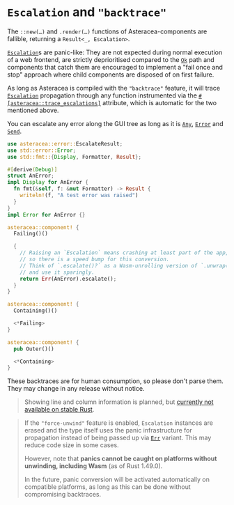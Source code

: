 # `Escalation` and `"backtrace"`

The `::new(…)` and `.render(…)` functions of Asteracea-components are fallible, returning a `Result<_, Escalation>`.

[`Escalation`]()s are panic-like: They are not expected during normal execution of a web frontend, are strictly deprioritised compared to the [`Ok`]() path and components that catch them are encouraged to implement a "fail once and stop" approach where child components are disposed of on first failure.

As long as Asteracea is compiled with the `"backtrace"` feature, it will trace [`Escalation`]() propagation through any function instrumented via the [`#[asteracea::trace_escalations]`]() attribute, which is automatic for the two mentioned above.

You can escalate any error along the GUI tree as long as it is [`Any`](), [`Error`]() and [`Send`]().

```rust asteracea=Outer
use asteracea::error::EscalateResult;
use std::error::Error;
use std::fmt::{Display, Formatter, Result};

#[derive(Debug)]
struct AnError;
impl Display for AnError {
  fn fmt(&self, f: &mut Formatter) -> Result {
    writeln!(f, "A test error was raised")
  }
}
impl Error for AnError {}

asteracea::component! {
  Failing()()

  {
    // Raising an `Escalation` means crashing at least part of the app,
    // so there is a speed bump for this conversion.
    // Think of `.escalate()?` as a Wasm-unrolling version of `.unwrap()`
    // and use it sparingly.
    return Err(AnError).escalate();
  }
}

asteracea::component! {
  Containing()()

  <*Failing>
}

asteracea::component! {
  pub Outer()()

  <*Containing>
}
```

These backtraces are for human consumption, so please don't parse them. They may change in any release without notice.

> Showing line and column information is planned, but [currently not available on stable Rust](https://doc.rust-lang.org/stable/proc_macro/struct.LineColumn.html).

> If the `"force-unwind"` feature is enabled, `Escalation` instances are erased and the type itself uses the panic infrastructure for propagation instead of being passed up via [`Err`]() variant. This may reduce code size in some cases.
>
> However, note that **panics cannot be caught on platforms without unwinding, including Wasm** (as of Rust 1.49.0).
>
> In the future, panic conversion will be activated automatically on compatible platforms, as long as this can be done without compromising backtraces.
